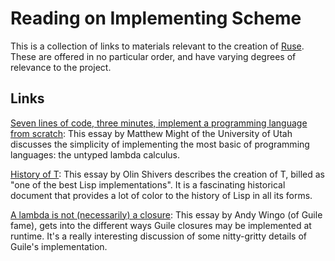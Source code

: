# Reading on Implementing Scheme

This is a collection of links to materials relevant to the creation of [Ruse][ruse]. These are offered in no particular order, and have varying degrees of relevance to the project.

## Links

[Seven lines of code, three minutes, implement a programming language from scratch](http://matt.might.net/articles/implementing-a-programming-language/): This essay by Matthew Might of the University of Utah discusses the simplicity of implementing the most basic of programming languages: the untyped lambda calculus.

[History of T](http://www.paulgraham.com/thist.html): This essay by Olin Shivers describes the creation of T, billed as "one of the best Lisp implementations". It is a fascinating historical document that provides a lot of color to the history of Lisp in all its forms.

[A lambda is not (necessarily) a closure](https://wingolog.org/archives/2016/02/08/a-lambda-is-not-necessarily-a-closure): This essay by Andy Wingo (of Guile fame), gets into the different ways Guile closures may be implemented at runtime. It's a really interesting discussion of some nitty-gritty details of Guile's implementation.

[ruse]: https://github.com/ruse-lang/ruse

